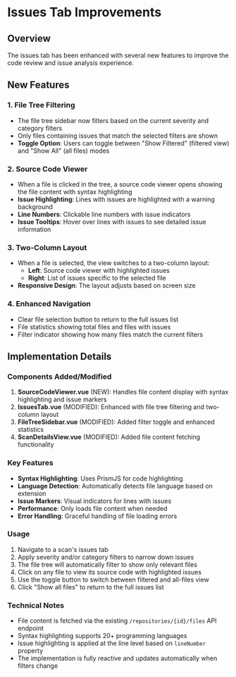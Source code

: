 # Issues Tab Improvements

## Overview
The issues tab has been enhanced with several new features to improve the code review and issue analysis experience.

## New Features

### 1. File Tree Filtering
- The file tree sidebar now filters based on the current severity and category filters
- Only files containing issues that match the selected filters are shown
- **Toggle Option**: Users can toggle between "Show Filtered" (filtered view) and "Show All" (all files) modes

### 2. Source Code Viewer
- When a file is clicked in the tree, a source code viewer opens showing the file content with syntax highlighting
- **Issue Highlighting**: Lines with issues are highlighted with a warning background
- **Line Numbers**: Clickable line numbers with issue indicators
- **Issue Tooltips**: Hover over lines with issues to see detailed issue information

### 3. Two-Column Layout
- When a file is selected, the view switches to a two-column layout:
  - **Left**: Source code viewer with highlighted issues
  - **Right**: List of issues specific to the selected file
- **Responsive Design**: The layout adjusts based on screen size

### 4. Enhanced Navigation
- Clear file selection button to return to the full issues list
- File statistics showing total files and files with issues
- Filter indicator showing how many files match the current filters

## Implementation Details

### Components Added/Modified
1. **SourceCodeViewer.vue** (NEW): Handles file content display with syntax highlighting and issue markers
2. **IssuesTab.vue** (MODIFIED): Enhanced with file tree filtering and two-column layout
3. **FileTreeSidebar.vue** (MODIFIED): Added filter toggle and enhanced statistics
4. **ScanDetailsView.vue** (MODIFIED): Added file content fetching functionality

### Key Features
- **Syntax Highlighting**: Uses PrismJS for code highlighting
- **Language Detection**: Automatically detects file language based on extension
- **Issue Markers**: Visual indicators for lines with issues
- **Performance**: Only loads file content when needed
- **Error Handling**: Graceful handling of file loading errors

### Usage
1. Navigate to a scan's issues tab
2. Apply severity and/or category filters to narrow down issues
3. The file tree will automatically filter to show only relevant files
4. Click on any file to view its source code with highlighted issues
5. Use the toggle button to switch between filtered and all-files view
6. Click "Show all files" to return to the full issues list

### Technical Notes
- File content is fetched via the existing `/repositories/{id}/files` API endpoint
- Syntax highlighting supports 20+ programming languages
- Issue highlighting is applied at the line level based on `lineNumber` property
- The implementation is fully reactive and updates automatically when filters change
